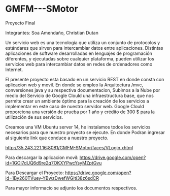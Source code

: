 # GMFM---SMotor
Proyecto Final 

Integrantes: Soa Amendaño, Christian Dutan


Un servicio web es una tecnología que utiliza un conjunto de protocolos y estándares que sirven para intercambiar datos entre 
aplicaciones. Distintas aplicaciones de software desarrolladas en lenguajes de programación diferentes, y ejecutadas sobre 
cualquier plataforma, pueden utilizar los servicios web para intercambiar datos en redes de ordenadores como Internet. 

El presente proyecto esta basado en un servicio REST en donde consta con aplicacion web y movil.
En donde se empleo la Arquitectura /mvc, conversiones java y su respectiva documentacion, Subimos a la Nube por 
medio del Servicio de Google Clould una infraestructura base, que nos permite crear un ambiente óptimo para la creación 
de los servicios a implementar en este caso de nuestro servidor web. Google Clould proporciona una versión de prueba por 
1 año y crédito de 300 $ para la utilización de sus servicios.

Creamos una VM Ubuntu server 14, he instalamos todos los servicios necesarios para que nuestro proyecto se ejecute. En donde
Podran ingresar al siguiente link que conduce a nuestro proyecto.

http://35.243.221.16:8081/GMFM-SMotor/faces/VLogin.xhtml

Para descargar la aplicacion movil:
https://drive.google.com/open?id=1GOl7dUQ6d9re2q7OKXYPwcYsyMZptGvu

Para Descargar el Proyecto:
https://drive.google.com/open?id=1By260TVuey-YBwzDwefWGIti38z6sdCR


Para mayor informacio se adjunto los documentos respectivos.
